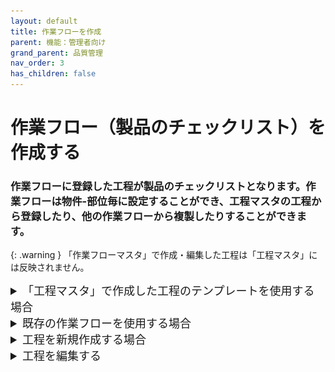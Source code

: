```yaml
---
layout: default
title: 作業フローを作成
parent: 機能：管理者向け
grand_parent: 品質管理
nav_order: 3
has_children: false
---
```


# 作業フロー（製品のチェックリスト）を作成する

### 作業フローに登録した工程が製品のチェックリストとなります。作業フローは物件-部位毎に設定することができ、工程マスタの工程から登録したり、他の作業フローから複製したりすることができます。

{: .warning }
「作業フローマスタ」で作成・編集した工程は「工程マスタ」には反映されません。

<details>
    <summary style="font-size: 18px; ">「工程マスタ」で作成した工程のテンプレートを使用する場合</summary>
    <br>
    1. [品質管理システム]トップ画面から「作業フローマスタ」を選択します。
    <br>
    <table><tr><td>
    <img src="../../../../assets/images/quality-control/administrator/work-flow/1.png" width="70%">
    </td></tr></table>
    <br>
    <br>

    2. 作業フローを作成したい物件のコード、物件名称、部位名称のいずれかを[物件-部位一覧]画面の検索欄に入力し、検索ボタンかEnterキーを押して検索します。
    <br>
    <table><tr><td>
    <img src="../../../../assets/images/quality-control/administrator/work-flow/2.png" width="70%">
    </td></tr></table>
    <br>
    <br>

    3. 検索結果に表示された部位を選択すると、部位に割り当てられた工程が作業順で表示されます。これが作業フローになります。
    <br>
    <table><tr><td>
    <img src="../../../../assets/images/quality-control/administrator/work-flow/3.png" width="70%">
    </td></tr></table>
    <br>
    <br>

    4. 「工程から登録」を選択します。
    <br>
    <table><tr><td>
    <img src="../../../../assets/images/quality-control/administrator/work-flow/4.png" width="70%">
    </td></tr></table>
    <br>
    <br>

    5. 登録元にしたい工程の分類、担当者、着手条件・完了時のステータスをプルダウンメニューから選択し、Enterキーを押して絞り込みます。
    <br>
    <table><tr><td>
    <img src="../../../../assets/images/quality-control/administrator/work-flow/5.png" width="70%">
    </td></tr></table>
    <br>
    <br>
    6. 絞り込み結果から工程を[選択]します。
    <br>
    <br>
    7. 作業フローの末尾に作成した工程が追加されます。
    <br>
    <table><tr><td>
    <img src="../../../../assets/images/quality-control/administrator/work-flow/6.png" width="70%">
    </td></tr></table>
    <br>
    <br>
</details>

<details>
    <summary style="font-size: 18px; ">既存の作業フローを使用する場合</summary>
    <br>
    1. [品質管理システム]トップ画面から「作業フローマスタ」を選択します。
    <br>
    <table><tr><td>
    <img src="../../../../assets/images/quality-control/administrator/work-flow/7.png" width="70%">
    </td></tr></table>
    <br>
    <br>

    2. 作業フローを作成したい物件のコード、物件名称、部位名称のいずれかを[物件-部位一覧]画面の検索欄に入力し、検索ボタンかEnterキーを押して検索します。
    <br>
    <table><tr><td>
    <img src="../../../../assets/images/quality-control/administrator/work-flow/8.png" width="70%">
    </td></tr></table>
    <br>
    <br>

    3. 検索結果に表示された部位を選択すると、部位に割り当てられた工程が作業順で表示されます。これが作業フローになります。
    <br>
    <table><tr><td>
    <img src="../../../../assets/images/quality-control/administrator/work-flow/9.png" width="70%">
    </td></tr></table>
    <br>
    <br>

    4. 「作業フローから複製」を選択します。
    <br>
    <table><tr><td>
    <img src="../../../../assets/images/quality-control/administrator/work-flow/10.png" width="70%">
    </td></tr></table>
    <br>
    <br>
    5. 登録元にしたい作業フローをもつ物件のコード、物件名称、部位名称のいずれかを検索欄に入力し、Enterキーを押して検索します。
    <br>
    <table><tr><td>
    <img src="../../../../assets/images/quality-control/administrator/work-flow/11.png" width="70%">
    </td></tr></table>
    <br>
    <br>
    6. 絞り込み結果から当該工程を[選択]します。
    <br>
    　<span style="color: red; ">※この処理は実行に時間がかかるため、途中で終了しないでください。</span>
    　
    <br>
    <br>
    7.「作業フローの複製が完了しました」というメッセージが出たら複製完了です。作業フローの末尾に登録元の作業フローが追加されます。
    <br>
    <table><tr><td>
    <img src="../../../../assets/images/quality-control/administrator/work-flow/12.png" width="70%">
    </td></tr></table>
    <br>
    <br>
</details>

<details>
    <summary style="font-size: 18px; ">工程を新規作成する場合</summary>
    <br>
    新規作成する方法は工程のテンプレートを作成 2〜を参照してください。また、その際「工程名」を「作業名」に読み替えてください。
    <br>
    <br>
</details>

<details>
    <summary style="font-size: 18px; ">工程を編集する</summary>
    <br>
    1. 編集したい工程の鉛筆マークを選択します。
    <br>
    <table><tr><td>
    <img src="../../../../assets/images/quality-control/administrator/work-flow/13.png" width="70%">
    </td></tr></table>
    <br>
    <br>

    2. 工程のテンプレートを作成を元に編集します。
    <br>
    <br>
    3. 「確定」を選択します。
    <br>
    <br>
</details>